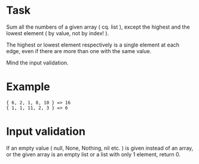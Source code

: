 # Task

Sum all the numbers of a given array ( cq. list ), except the highest and the lowest element ( by value, not by index! ).

The highest or lowest element respectively is a single element at each edge, even if there are more than one with the same value.

Mind the input validation.

# Example
```
{ 6, 2, 1, 8, 10 } => 16
{ 1, 1, 11, 2, 3 } => 6
```

# Input validation
If an empty value ( null, None, Nothing, nil etc. ) is given instead of an array, or the given array is an empty list or a list with only 1 element, return 0.

